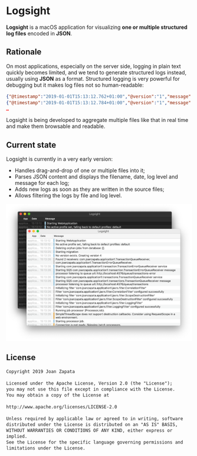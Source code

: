 #  Logsight

**Logsight** is a macOS application for visualizing **one or multiple structured log files** encoded in **JSON**.

## Rationale 

On most applications, especially on the server side, logging in plain text quickly becomes limited, and we tend to generate structured logs instead, usually using **JSON** as a format. Structured logging is very powerful for debugging but it makes log files not so human-readable:

```json
{"@timestamp":"2019-01-01T15:13:12.762+01:00","@version":"1","message":"Starting WebApplication","logger_name":"com.joanzapata.logger","thread_name":"main","level":"INFO","level_value":20000}
{"@timestamp":"2019-01-01T15:13:12.784+01:00","@version":"1","message":"No active profile set, falling back to default profiles: default","logger_name":"com.joanzapata.logger","thread_name":"main","level":"INFO","level_value":20000}
…
```

Logsight is being developed to aggregate multiple files like that in real time and make them browsable and readable.

## Current state

Logsight is currently in a very early version:
* Handles drag-and-drop of one or multiple files into it;
* Parses JSON content and displays the filename, date, log level and message for each log;
* Adds new logs as soon as they are written in the source files;
* Allows filtering the logs by file and log level.

![Logsight screenshot](/Medias/screenshot.png)

## License

```
Copyright 2019 Joan Zapata

Licensed under the Apache License, Version 2.0 (the "License");
you may not use this file except in compliance with the License.
You may obtain a copy of the License at

http://www.apache.org/licenses/LICENSE-2.0

Unless required by applicable law or agreed to in writing, software
distributed under the License is distributed on an "AS IS" BASIS,
WITHOUT WARRANTIES OR CONDITIONS OF ANY KIND, either express or implied.
See the License for the specific language governing permissions and
limitations under the License.
```
